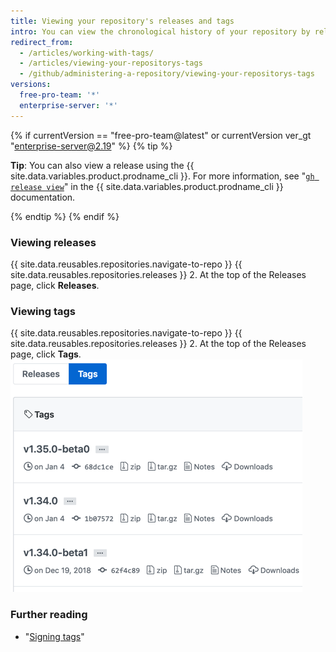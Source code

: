 ```yaml
---
title: Viewing your repository's releases and tags
intro: You can view the chronological history of your repository by release name or tag version number.
redirect_from:
  - /articles/working-with-tags/
  - /articles/viewing-your-repositorys-tags
  - /github/administering-a-repository/viewing-your-repositorys-tags
versions:
  free-pro-team: '*'
  enterprise-server: '*'
---
```


{% if currentVersion == "free-pro-team@latest" or currentVersion ver_gt "enterprise-server@2.19" %}
{% tip %}

**Tip**: You can also view a release using the {{ site.data.variables.product.prodname_cli }}. For more information, see "[`gh release view`](https://cli.github.com/manual/gh_release_view)" in the {{ site.data.variables.product.prodname_cli }} documentation.

{% endtip %}
{% endif %}

### Viewing releases

{{ site.data.reusables.repositories.navigate-to-repo }}
{{ site.data.reusables.repositories.releases }}
2. At the top of the Releases page, click **Releases**.

### Viewing tags

{{ site.data.reusables.repositories.navigate-to-repo }}
{{ site.data.reusables.repositories.releases }}
2. At the top of the Releases page, click **Tags**.
![Tags page](/assets/images/help/releases/tags-list.png)

### Further reading

- "[Signing tags](/articles/signing-tags)"
